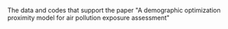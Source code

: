 The data and codes that support the paper "A demographic optimization proximity model for air pollution exposure assessment"
